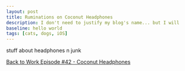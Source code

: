 ```yaml
---
layout: post
title: Ruminations on Coconut Headphones
description: I don't need to justify my blog's name... but I will
baseline: hello world
tags: [cats, dogs, iOS]
---
```


stuff about headphones n junk

[Back to Work Episode #42 - Coconut Headphones](http://5by5.tv/b2w/42)
